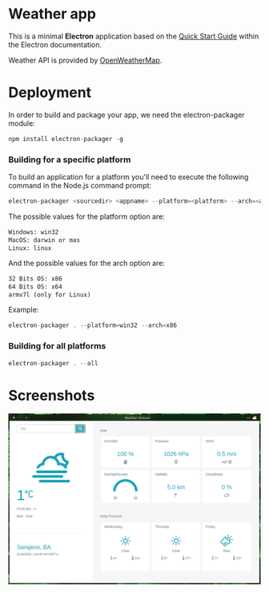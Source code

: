 # Weather app
This is a minimal **Electron** application based on the [Quick Start Guide](https://electronjs.org/docs/tutorial/quick-start) within the Electron documentation.

Weather API is provided by [OpenWeatherMap](https://openweathermap.org/).


# Deployment
In order to build and package your app, we need the electron-packager module:
```javascript
npm install electron-packager -g
```


### Building for a specific platform
To build an application for a platform you'll need to execute the following command in the Node.js command prompt:
```javascript
electron-packager <sourcedir> <appname> --platform=<platform> --arch=<arch>
```

The possible  values for the platform option are:

    Windows: win32
    MacOS: darwin or mas
    Linux: linux

And the possible values for the arch option are:

    32 Bits OS: x86
    64 Bits OS: x64
    armv7l (only for Linux)

Example:
```javascript
electron-packager . --platform=win32 --arch=x86
```

### Building for all platforms
```javascript
electron-packager . --all
```


# Screenshots
![01](https://github.com/demija/electronWeather/blob/master/screenshots/01.png)